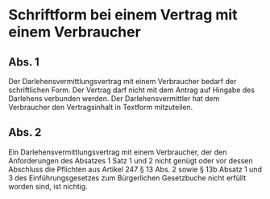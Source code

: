 # Schriftform bei einem Vertrag mit einem Verbraucher



## Abs. 1

 Der Darlehensvermittlungsvertrag mit einem Verbraucher bedarf der schriftlichen Form. Der Vertrag darf nicht mit dem Antrag auf Hingabe des Darlehens verbunden werden. Der Darlehensvermittler hat dem Verbraucher den Vertragsinhalt in Textform mitzuteilen.

## Abs. 2

 Ein Darlehensvermittlungsvertrag mit einem Verbraucher, der den Anforderungen des Absatzes 1 Satz 1 und 2 nicht genügt oder vor dessen Abschluss die Pflichten aus Artikel 247 § 13 Abs. 2 sowie § 13b Absatz 1 und 3 des Einführungsgesetzes zum Bürgerlichen Gesetzbuche nicht erfüllt worden sind, ist nichtig. 


